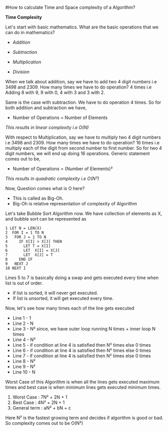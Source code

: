 #How to calculate Time and Space complexity of a Algorithm?

<b>Time Complexity</b>

Let's start with basic mathematics. What are the basic operations that we can do in mathematics?

- _Addition_

- _Subtraction_

- _Multiplication_

- _Division_

	
When we talk about addition, say we have to add two 4 digit numbers i.e 3498 and 2309. How many times we have to do operation? 
4 times i.e Adding 8 with 9, 9 with 0, 4 with 3 and 3 with 2.

Same is the case with subtraction. We have to do operation 4 times. 
So for both addition and subtraction we have, 

- Number of Operations = Number of Elements 

_This results in linear complexity i.e O(N)_  

With respect to Multiplication, say we have to multiply two 4 digit numbers i.e 3498 and 2309. How many times we have to do operation? 
16 times i.e multiply each of the digit from second number to first number. So for two 4 digit numbers, we will end up doing 16 operations. 
Generic statement comes out to be,

- Number of Operations = (Number of Elements)²

_This results in quadratic complexity i.e O(N²)_ 

Now, Question comes what is O here?

- This is called as Big-Oh.
- Big-Oh is relative representation of complexity of Algorithm

	
Let's take Bubble Sort Algorithm now. We have collection of elements as X, and bubble sort can be represented as

```
1 LET N = LEN(X)
2  FOR I = 1 TO N
3   FOR J = 1 TO N
4     IF X[I] > X[J] THEN
5       LET T = X[I]
6       LET  X[I] = X[J]
7       LET  X[J] = T
8     END IF
9   NEXT J
10 NEXT I
```

Lines 5 to 7 is basically doing a swap and gets executed every time when list is out of order.

- if list is sorted, it will never get executed.
- If list is unsorted, it will get executed every time.

	 
Now, let's see how many times each of the line gets executed

- Line 1 - 1
- Line 2 - N
- Line 3 - N² since, we have outer loop running N times + inner loop N times
- Line 4 - N²
- Line 5 - if condition at line 4 is satisfied then N² times else 0 times 
- Line 6 - if condition at line 4 is satisfied then N² times else 0 times
- Line 7 - if condition at line 4 is satisfied then N² times else 0 times
- Line 8 - N²
- Line 9 - N²
- Line 10 - N

Worst Case of this Algorithm is when all the lines gets executed maximum times and best case is when minimum lines gets executed minimum times.

1. Worst Case : 7N² + 2N + 1
2. Best Case : 4N² + 2N + 1
3. General term : aN² + bN + c

Here N² is the fastest growing term and decides if algorithm is good or bad. So complexity comes out to be O(N²) 